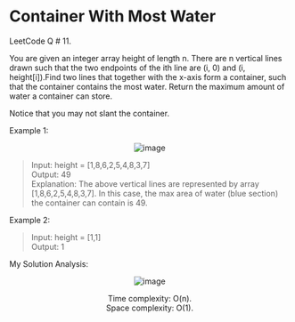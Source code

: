 # Container With Most Water

LeetCode Q # 11.

You are given an integer array height of length n. There are n vertical lines drawn such that the two endpoints of the ith line are (i, 0) and (i, height[i]).Find two lines that together with the x-axis form a container, such that the container contains the most water. Return the maximum amount of water a container can store.

Notice that you may not slant the container.

Example 1:

<div align = "center">

  ![image](https://github.com/xo-azeem/Container-With-Most-Water-LeetCode/assets/171427226/d2769b92-1b97-4b94-8784-381b9d762e90)

</div>

>Input: height = [1,8,6,2,5,4,8,3,7]</br>
>Output: 49</br>
>Explanation: The above vertical lines are represented by array [1,8,6,2,5,4,8,3,7]. In this case, the max area of water (blue section) the container can contain is 49.</br>

Example 2:

>Input: height = [1,1]</br>
>Output: 1

My Solution Analysis:

<div align = "center">

  ![image](https://github.com/xo-azeem/Container-With-Most-Water-LeetCode/assets/171427226/03087c95-8883-4166-a15d-92e9a174a25a)

  Time complexity: O(n).</br>Space complexity: O(1).
</div>
